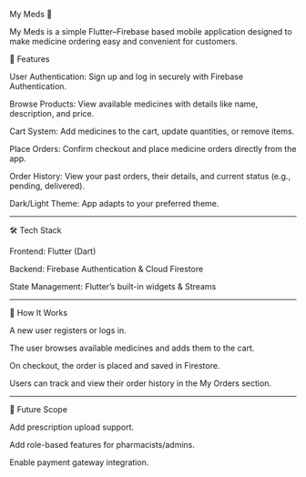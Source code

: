 My Meds 💊

My Meds is a simple Flutter–Firebase based mobile application designed to make medicine ordering easy and convenient for customers.

🚀 Features

User Authentication: Sign up and log in securely with Firebase Authentication.

Browse Products: View available medicines with details like name, description, and price.

Cart System: Add medicines to the cart, update quantities, or remove items.

Place Orders: Confirm checkout and place medicine orders directly from the app.

Order History: View your past orders, their details, and current status (e.g., pending, delivered).

Dark/Light Theme: App adapts to your preferred theme.

----------------------------------

🛠️ Tech Stack

Frontend: Flutter (Dart)

Backend: Firebase Authentication & Cloud Firestore

State Management: Flutter’s built-in widgets & Streams

----------------------------------

📖 How It Works

A new user registers or logs in.

The user browses available medicines and adds them to the cart.

On checkout, the order is placed and saved in Firestore.

Users can track and view their order history in the My Orders section.

----------------------------------

🎯 Future Scope

Add prescription upload support.

Add role-based features for pharmacists/admins.

Enable payment gateway integration.

